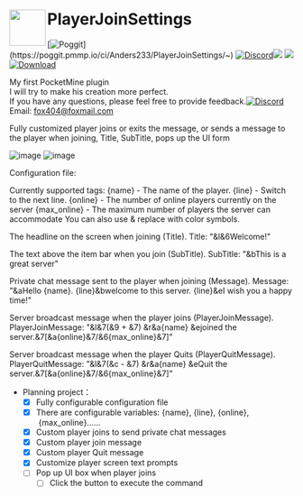<h1>PlayerJoinSettings<img src="https://github.com/Anders233/PlayerJoinSettings/blob/master/icon.png" height="64" width="64" align="left"></img></h1>

[![Poggit](https://poggit.pmmp.io/ci.shield/Anders233/PlayerJoinSettings/~)](https://poggit.pmmp.io/ci/Anders233/PlayerJoinSettings/~)
[![Discord](https://img.shields.io/discord/555689914679951380.svg)](https://discord.gg/jKh85hR)[![](https://poggit.pmmp.io/shield.state/PlayerJoinSettings)](https://poggit.pmmp.io/p/PlayerJoinSettings)
<a href="https://poggit.pmmp.io/p/PlayerJoinSettings"><img src="https://poggit.pmmp.io/shield.state/PlayerJoinSettings">
[![Download](https://img.shields.io/github/downloads/Anders233/PlayerJoinSettings/total.svg?label=Download)](https://github.com/Anders233/PlayerJoinSettings/releases)</a>

My first PocketMine plugin<br />
I will try to make his creation more perfect.<br />
If you have any questions, please feel free to provide feedback.[![Discord](https://img.shields.io/discord/555689914679951380.svg)](https://discord.gg/jKh85hR)<br />
Email: fox404@foxmail.com<br />

Fully customized player joins or exits the message, 
or sends a message to the player when joining, Title, SubTitle, pops up the UI form

![image](https://github.com/Anders233/PlayerJoinSettings/blob/master/Demonstration.png)
![image](https://github.com/Anders233/PlayerJoinSettings/blob/master/Demonstration1.png)

Configuration file:

Currently supported tags:
{name}          - The name of the player.
{line}          - Switch to the next line.
{online}        - The number of online players currently on the server
{max_online}    - The maximum number of players the server can accommodate
You can also use & replace with color symbols.

The headline on the screen when joining (Title).
Title: "&l&6Welcome!"

The text above the item bar when you join (SubTitle).
SubTitle: "&bThis is a great server"

Private chat message sent to the player when joining (Message).
Message: "&aHello {name}. {line}&bwelcome to this server. {line}&eI wish you a happy time!"

Server broadcast message when the player joins (PlayerJoinMessage).
PlayerJoinMessage: "&l&7(&9 + &7) &r&a{name} &ejoined the server.&7[&a{online}&7/&6{max_online}&7]"

Server broadcast message when the player Quits (PlayerQuitMessage).
PlayerQuitMessage: "&l&7(&c - &7) &r&a{name} &eQuit the server.&7[&a{online}&7/&6{max_online}&7]"

- Planning project：
  - [x] Fully configurable configuration file
  - [x] There are configurable variables: {name}, {line}, {online},
 {max_online}......
  - [x]	Custom player joins to send private chat messages
  - [x]	Custom player join message
  - [x]	Custom player Quit message
  - [x]	Customize player screen text prompts
  - [ ]	Pop up UI box when player joins
    - [ ] Click the button to execute the command
